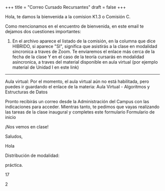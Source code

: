 +++
title = "Correo Cursado Recursantes"
draft = false
+++

Hola, te damos la bienvenida a la comision K1.3 o Comisión C.

Como mencionamos en el encuentro de bienvenida, en este email te dejamos dos cuestiones importantes:

1. En el archivo aparece el listado de la comisión, en la columna que dice HIBRIDO, si aparece "SI", significa que asistirás a la
clase en modalidad sincronica a traves de Zoom. Te enviaremos el enlace más cerca de la fecha de la clase Y en el caso de la teoría cursarás en
modalidad asincronica, a traves del material disponible en aula virtual (por ejemplo material de Unidad I en este link)

---

Aula virtual: Por el momento, el aula virtual aún no está habilitada, pero puedes ir guardando el enlace de la materia: Aula Virtual - Algoritmos y Estructuras de Datos

Pronto recibirás un correo desde la Administración del
Campus con las indicaciones para acceder. Mientras tanto, te
pedimos que vayas realizando las tareas de la clase inaugural
y completes este formulario
Formulario de inicio

¡Nos vemos en clase!

Saludos,

Hola

Distribución de modalidad:

práctica.

17

2
